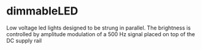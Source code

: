 # dimmableLED
Low voltage led lights designed to be strung in parallel. The brightness is controlled by amplitude modulation of a 500 Hz signal placed on top of the DC supply rail
